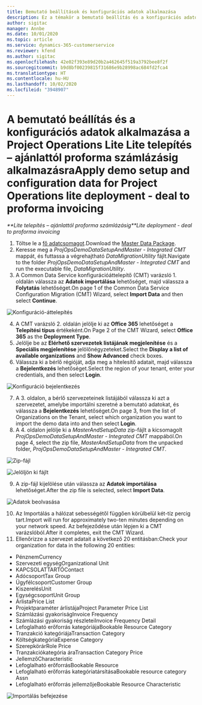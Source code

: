 ```yaml
---
title: Bemutató beállítások és konfigurációs adatok alkalmazása
description: Ez a témakör a bemutató beállítás és a konfigurációs adatok Project Operations rendszerben való alkalmazásáról tartalmaz tájékoztatást.
author: sigitac
manager: Annbe
ms.date: 10/01/2020
ms.topic: article
ms.service: dynamics-365-customerservice
ms.reviewer: kfend
ms.author: sigitac
ms.openlocfilehash: 42e02f393e89d20b2a462645f519a3792bee8f2f
ms.sourcegitcommit: b9d8bf00239815f31686e9b28998ac684fd2fca4
ms.translationtype: HT
ms.contentlocale: hu-HU
ms.lasthandoff: 10/02/2020
ms.locfileid: "3948907"
---
```

# <a name="apply-demo-setup-and-configuration-data-for-project-operations-lite-deployment---deal-to-proforma-invoicing"></a><span data-ttu-id="36f61-103">A bemutató beállítás és a konfigurációs adatok alkalmazása a Project Operations Lite Lite telepítés – ajánlattól proforma számlázásig alkalmazásra</span><span class="sxs-lookup"><span data-stu-id="36f61-103">Apply demo setup and configuration data for Project Operations lite deployment - deal to proforma invoicing</span></span>

<span data-ttu-id="36f61-104">_\*\*Lite telepítés – ajánlattól proforma számlázásig_</span><span class="sxs-lookup"><span data-stu-id="36f61-104">_\*\*Lite deployment - deal to proforma invoicing_</span></span>

1. <span data-ttu-id="36f61-105">Töltse le a [fő adatcsomagot](https://download.microsoft.com/download/3/4/1/341bf279-a64f-4baa-af31-ce624859b518/ProjOpsSampleSetupData%20-%20CE%20only%20CMT.zip).</span><span class="sxs-lookup"><span data-stu-id="36f61-105">Download the [Master Data Package](https://download.microsoft.com/download/3/4/1/341bf279-a64f-4baa-af31-ce624859b518/ProjOpsSampleSetupData%20-%20CE%20only%20CMT.zip).</span></span> 
2. <span data-ttu-id="36f61-106">Keresse meg a *ProjOpsDemoDataSetupAndMaster - Integrated CMT* mappát, és futtassa a végrehajtható *DataMigrationUtility* fájlt.</span><span class="sxs-lookup"><span data-stu-id="36f61-106">Navigate to the folder *ProjOpsDemoDataSetupAndMaster - Integrated CMT* and run the executable file, *DataMigrationUtility*.</span></span>
3. <span data-ttu-id="36f61-107">A Common Data Service konfigurációáttelepítő (CMT) varázsló 1. oldalán válassza az **Adatok importálása** lehetőséget, majd válassza a **Folytatás** lehetőséget.</span><span class="sxs-lookup"><span data-stu-id="36f61-107">On page 1 of the Common Data Service Configuration Migration (CMT) Wizard, select **Import Data** and then select **Continue**.</span></span>

![Konfiguráció-áttelepítés](./media/1ConfigurationMigration.png)

4. <span data-ttu-id="36f61-109">A CMT varázsló 2. oldalán jelölje ki az **Office 365** lehetőséget a **Telepítési típus** értékeként.</span><span class="sxs-lookup"><span data-stu-id="36f61-109">On Page 2 of the CMT Wizard, select **Office 365** as the **Deployment Type**.</span></span>
5. <span data-ttu-id="36f61-110">Jelölje be az **Elérhető szervezetek listájának megjelenítése** és a **Speciális megjelenítése** jelölőnégyzeteket.</span><span class="sxs-lookup"><span data-stu-id="36f61-110">Select the **Display a list of available organizations** and **Show Advanced** check boxes.</span></span>
6. <span data-ttu-id="36f61-111">Válassza ki a bérlő régióját, adja meg a hitelesítő adatait, majd válassza a **Bejelentkezés** lehetőséget.</span><span class="sxs-lookup"><span data-stu-id="36f61-111">Select the region of your tenant, enter your credentials, and then select **Login**.</span></span>

![Konfiguráció bejelentkezés](./media/2ConfigurationSignin.png)

7. <span data-ttu-id="36f61-113">A 3. oldalon, a bérlő szervezeteinek listájából válassza ki azt a szervezetet, amelybe importálni szeretné a bemutató adatokat, és válassza a **Bejelentkezés** lehetőséget.</span><span class="sxs-lookup"><span data-stu-id="36f61-113">On page 3, from the list of Organizations on the Tenant, select which organization you want to import the demo data into and then select **Login**.</span></span>
8. <span data-ttu-id="36f61-114">A 4. oldalon jelölje ki a *MasterAndSetupData* zip-fájlt a kicsomagolt *ProjOpsDemoDataSetupAndMaster - Integrated CMT* mappából.</span><span class="sxs-lookup"><span data-stu-id="36f61-114">On page 4, select the zip file, *MasterAndSetupData* from the unpacked folder, *ProjOpsDemoDataSetupAndMaster - Integrated CMT*.</span></span>

![Zip-fájl](./media/3ZipFile.png)

![Jelöljön ki fájlt](./media/4SelectAFile.png)

9. <span data-ttu-id="36f61-117">A zip-fájl kijelölése után válassza az **Adatok importálása** lehetőséget.</span><span class="sxs-lookup"><span data-stu-id="36f61-117">After the zip file is selected, select **Import Data**.</span></span>

![Adatok beolvasása](./media/5ImportData.png)

10. <span data-ttu-id="36f61-119">Az Importálás a hálózat sebességétől függően körülbelül két-tíz percig tart.</span><span class="sxs-lookup"><span data-stu-id="36f61-119">Import will run for approximately two-ten minutes depending on your network speed.</span></span> <span data-ttu-id="36f61-120">Az befejeződése után lépjen ki a CMT varázslóból.</span><span class="sxs-lookup"><span data-stu-id="36f61-120">After it completes, exit the CMT Wizard.</span></span> 
11. <span data-ttu-id="36f61-121">Ellenőrizze a szervezet adatait a következő 20 entitásban:</span><span class="sxs-lookup"><span data-stu-id="36f61-121">Check your organization for data in the following 20 entities:</span></span>

- <span data-ttu-id="36f61-122">Pénznem</span><span class="sxs-lookup"><span data-stu-id="36f61-122">Currency</span></span>
- <span data-ttu-id="36f61-123">Szervezeti egység</span><span class="sxs-lookup"><span data-stu-id="36f61-123">Organizational Unit</span></span>
- <span data-ttu-id="36f61-124">KAPCSOLATTARTÓ</span><span class="sxs-lookup"><span data-stu-id="36f61-124">Contact</span></span>
- <span data-ttu-id="36f61-125">Adócsoport</span><span class="sxs-lookup"><span data-stu-id="36f61-125">Tax Group</span></span>
- <span data-ttu-id="36f61-126">Ügyfélcsoport</span><span class="sxs-lookup"><span data-stu-id="36f61-126">Customer Group</span></span>
- <span data-ttu-id="36f61-127">Kiszerelés</span><span class="sxs-lookup"><span data-stu-id="36f61-127">Unit</span></span>
- <span data-ttu-id="36f61-128">Egységcsoport</span><span class="sxs-lookup"><span data-stu-id="36f61-128">Unit Group</span></span>
- <span data-ttu-id="36f61-129">Árlista</span><span class="sxs-lookup"><span data-stu-id="36f61-129">Price List</span></span>
- <span data-ttu-id="36f61-130">Projektparaméter árlistája</span><span class="sxs-lookup"><span data-stu-id="36f61-130">Project Parameter Price List</span></span>
- <span data-ttu-id="36f61-131">Számlázási gyakoriság</span><span class="sxs-lookup"><span data-stu-id="36f61-131">Invoice Frequency</span></span>
- <span data-ttu-id="36f61-132">Számlázási gyakoriság részletei</span><span class="sxs-lookup"><span data-stu-id="36f61-132">Invoice Frequency Detail</span></span>
- <span data-ttu-id="36f61-133">Lefoglalható erőforrás kategóriája</span><span class="sxs-lookup"><span data-stu-id="36f61-133">Bookable Resource Category</span></span>
- <span data-ttu-id="36f61-134">Tranzakció kategóriája</span><span class="sxs-lookup"><span data-stu-id="36f61-134">Transaction Category</span></span>
- <span data-ttu-id="36f61-135">Költségkategória</span><span class="sxs-lookup"><span data-stu-id="36f61-135">Expense Category</span></span>
- <span data-ttu-id="36f61-136">Szerepkörár</span><span class="sxs-lookup"><span data-stu-id="36f61-136">Role Price</span></span>
- <span data-ttu-id="36f61-137">Tranzakciókategória ára</span><span class="sxs-lookup"><span data-stu-id="36f61-137">Transaction Category Price</span></span>
- <span data-ttu-id="36f61-138">Jellemző</span><span class="sxs-lookup"><span data-stu-id="36f61-138">Characteristic</span></span>
- <span data-ttu-id="36f61-139">Lefoglalható erőforrás</span><span class="sxs-lookup"><span data-stu-id="36f61-139">Bookable Resource</span></span>
- <span data-ttu-id="36f61-140">Lefoglalható erőforrás kategóriatársítása</span><span class="sxs-lookup"><span data-stu-id="36f61-140">Bookable resource category Assn</span></span>
- <span data-ttu-id="36f61-141">Lefoglalható erőforrás jellemzője</span><span class="sxs-lookup"><span data-stu-id="36f61-141">Bookable Resource Characteristic</span></span>

![Importálás befejezése](./media/6CompleteImport.png)
